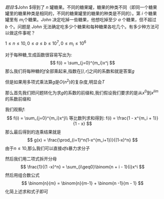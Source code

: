 $题目:$$John $得到了 $n$ 罐糖果。不同的糖果罐，糖果的种类不同（即同一个糖果罐里的糖果种类是相同的，不同的糖果罐里的糖果的种类是不同的）。第 $i$ 个糖果罐里有 $m_i$个糖果。$John$ 决定吃掉一些糖果，他想吃掉至少 $a$ 个糖果，但不超过 $b$ 个。问题是 $John$ 无法确定吃多少个糖果和每种糖果各吃几个。有多少种方法可以做这件事呢？

$1 \leq n \leq 10,0 \leq a \leq b \leq 10^7,0 \leq m_i \leq 10^6$

对于每种糖,生成函数很容易写出为:
$$
f(i) = \sum_{j=0}^{m_i}x^j
$$
那么我们将每种糖的$f$全部乘起来,指数在$[l,r]$之间的系数和就是答案$g$

但是如果用多项式乘法算$g$是$O(n^2)$的复杂度,明显会$T$

那么首先我们把问题转化为求$g$的系数的前缀和,我们假设我们要求的是从$x^0$到$x^{lim}$的系数前缀和

我们观察$f$:
$$
f(i) = \sum_{j=0}^{m_i}x^j\\
等比数列求和得到:
f(i) = \frac{1 - x^{m_i + 1}}{1 - x}
$$
那么最后得到的连乘结果就是
$$
g(x) = \frac{\prod_{i=1}^n(1-x^{m_i+1})}{(1-x)^n}
$$
由于$n \leq 10$,那么我们可以直接$dfs$暴力求分子

然后我们用二项式拆开分母
$$
\frac{1}{(1 -x)^n} = \sum_{i\geq0}\binom{n + i - 1}{i}x^i
$$
然后用组合数公式
$$
\binom{n}{m} = \binom{n}{m-1} + \binom{n -1}{m - 1}
$$
化简上述求和式子即可

